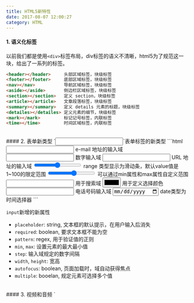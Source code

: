 ```yaml
---
title: HTML5新特性
date: 2017-08-07 12:00:27
category: HTML
---
```

#### 1. 语义化标签
以前我们都是使用`<div>`标签布局，div标签的语义不清晰，html5为了规范这一块，给出了一系列的标签。
```html
<header></header>     头部区域标签，块级标签
<footer></footer>     底部区域标签，块级标签
<nav></nav>           导航区域标签，块级标签
<aside></aside>       侧边栏区域标签，块级标签
<section></section>   定义 section，块级标签
<article></article>   文章段落标签，块级标签
<summary></summary>   定义 details 元素的标题，块级标签
<detailes></detailes> 定义元素的细节，块级标签
<mark></mark>         标记记号标签，内联标签
<time></time>         时间区域标签，内联标签
```


<br/>
#### 2. 表单新类型
`<input>`表单标签的新类型
```html
<input type="email" />  e-mail 地址的输入域
<input type="number" /> 数字输入域
<input type="url" />    URL 地址的输入域
<input type="range" />  range 类型显示为滑动条，默认value值是1~100的限定范围
<input type="range" name="points" min="1" max="10" />  可以通过min属性和max属性自定义范围
<input type="search" /> 用于搜索域
<input type="color" />  用于定义选择颜色
<input type="tel" />    电话号码输入域
<input type="date" />   date类型为时间选择器
```

`input`新增的新属性
- `placeholder`: string, 文本框的默认提示，在用户输入后消失
- `required`: boolean, 要求文本框不能为空
- `pattern`: regex, 用于验证值的正则
- `min`, `max`: 设置元素的最大最小值
- `step`: 输入域规定的数字间隔
- `width`, `height`: 宽高
- `autofocus`: boolean, 页面加载时，域自动获得焦点
- `multiple`: booelan, 规定元素可选择多个值



<br/>
#### 3. 视频和音频
`<audio>`支持的音频格式有 mp3, Wav, Ogg。
`<video>`支持 mp4, WebM, Ogg。
```html
<audio src="1.mp3" id="audio"></audio>
<video width="600" height="400" id="video" controls="controls">
  <source src="video/jieda2.mp4" type="audio/mp4"></source>
</video>
```
视频和音频常用的方法
- `play()`  开始播放
- `pause()` 暂停播放
- `load()`  重新加载音频/视频

视频和视频常用的属性
- `controls` 是否显示播放/暂停控件
- `defaultPlaybackRate` 设置默认播放速度
- `duration` 返回当前音频/视频的长度(以秒计)
- `ended` 返回音频/视频是否已结束
- `loop` 设置或返回音频/视频是否应在结束时重新播放
- `muted` 设置或返回音频/视频是否静音
- `networkState` 返回音频/视频的当前网络状态
- `src` 设置或返回音频/视频元素的当前来源
- `volume` 设置或返回音频/视频的音量
- `readyState` 返回音频/视频当前的就绪状态
- `played` 表示音频/视频已播放部分的 TimeRanges 对象


<br/>
#### 4. canvas
`canvas` 元素用于在网页上绘制图形,canvas标签本身只是个图型容器，需要使用javaScript脚本来绘制图形。


<br/>
#### 5. SVG
SVG是指可伸缩的矢量图形，SVG 也是一种使用 XML 描述 2D 图形的语言。我们可以为某个元素附加 JavaScript 事件处理器。在 SVG 中，每个被绘制的图形均被视为对象。如果 SVG 对象的属性发生变化，那么浏览器能够自动重现图形。


<br/>
#### 6. 拖放(Drag和Drop)
在h5之前实现拖拽功能，用的是`onmousedown`，获取当前的一些信息，然后在`onmousemove`时不断更新拖拽对象的`left`和`top`值，最后在`onmouseup`时对拖拽对象彻底复制，并释放后一系列的程序操作。

h5出来后，不需要再模拟，因为已经有了标准的事件api
```js
<div id="draggable" class="draggable" draggable="true">
		draggable
</div>

var dragEl = document.getElementById('draggable');
var l = null, t = null;

dragEl.ondragstart = function (e) { // 准备推拽时
  l = e.clientX - this.offsetLeft, t = e.clientY - this.offsetTop;	
}

dragEl.ondrag = function (e) {  // 拖拽进行时
  var x = e.clientX, y = e.clientY;				
  this.style.left = x - l + 'px';
  this.style.top = y - t + 'px';
  console.log(x, y, l , t)
}

dragEl.ondragend = function (e) {   // 拖拽结束时
  var x = e.clientX, y = e.clientY;			
  this.style.left = x - l + 'px';
  this.style.top = y - t + 'px';
}
```

<br/>
#### 7. 地理位置
```js
navigator.geolocation.getCurrentPosition(successPos)
function successPos (pos){
	console.log('定位时间：',pos.timestamp)
	console.log('经度：',pos.coords.longitude)
	console.log('纬度：',pos.coords.latitude)
	console.log('海拔：',pos.coords.altitude)
	console.log('速度：',pos.coords.speed)
}
```

<br/>
#### 8. 离线存储
HTML5，通过创建 cache manifest 文件，可以创建 web 应用的离线版本


<br/>
#### 9. Web存储
`localStorage` 没有时间限制的数据存储.
`sessionStorage` 网页还没有关闭的情况下的存储，网页窗口关闭，则数据销毁。
```js
localStorage.setItem('key', 'val')  // 存储数据
localStorage.getItem('key')         // 取数据
localStorage.removeItem('key')      // 删除数据
localStorage.clear()                // 删除所有数据
localStorage.key(index)             // 获取某个索引数据

sessionStorage.setItem('key', 'val')// 存储数据
sessionStorage.getItem('key')       // 取数据
sessionStorage.removeItem('key')    // 删除数据
```

<br/>
#### 10. WebSocket
websocket事件
- Socket.onopen 连接建立时触发
- Socket.onmessage 客户端接收服务端数据时触发
- Socket.onerror 通信发生错误时触发
- Socket.onclose 连接关闭时触发

<br/>
#### 11. Web Workers
web worker 是运行在后台的 JavaScript，独立于其他脚本，不会影响页面的性能。您可以继续做任何愿意做的事情。

<br/>
#### 参考资料
- [HTML5的新特性概述（上）](https://juejin.im/post/5be8d817e51d457f7a4aba13)
- [HTML5新特性概述(下)](https://juejin.im/post/5bea349a518825170d1a9db1)